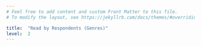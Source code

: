 ```yaml
---
# Feel free to add content and custom Front Matter to this file.
# To modify the layout, see https://jekyllrb.com/docs/themes/#overriding-theme-defaults

title:  "Read by Respondents (Genres)"
level:  2
---
```


<script src="https://d3js.org/d3.v6.min.js" defer></script>
<script src="https://d3js.org/d3-scale.v3.min.js" defer></script>
<script src="js/companion_resp_read_fiction.js" defer></script>
<script src="js/companion_resp_read_suspense.js" defer></script>
<script src="js/companion_resp_read_romantic.js" defer></script>
<script src="js/companion_resp_read_other.js" defer></script>

<div class="chart_float" id="resp_read_fiction"></div>
<div class="chart_float" id="resp_read_suspense"></div>
<div class="chart_float" id="resp_read_romantic"></div>
<div class="chart_float" id="resp_read_other"></div>
